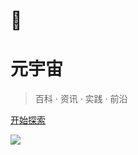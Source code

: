 # 🌌

<h1 id="cover-heading">
  元宇宙
</h1>

> 百科 · 资讯 · 实践 · 前沿

[开始探索](home)
<!-- [GitHub](https://github.com/hibbitts-design/docsify-open-publishing-starter-kit) -->

<!-- 背景图片 -->
<!-- ![](_media/bg01.jpeg) -->
![](#4F3A6C)


